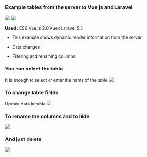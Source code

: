 #
### Example tables from the server to Vue.js and Laravel

![](http://limg2.opendigg.com/images/lang_icon/vue.png!small)
![](https://pbs.twimg.com/profile_images/2796504369/0e7f8afe915231804e7dd1d0f1e4c0e9_normal.png)

**Used :**
ES6 Vue.js 2.0 Vuex Laravel 5.3


* This example shows dynamic render information from the server

* Data changes

* Filtering and renaming columns


### You can select the table

It is enough to select or enter the name of the table
![](http://g.recordit.co/rUxtzwnRQF.gif)


### To change table fields
Update data in table
![](http://g.recordit.co/f3jVAtYdFZ.gif)

### To rename the columns and to hide

![](http://g.recordit.co/izTcyWCYGY.gif)

### And just delete
![](http://g.recordit.co/iLVjSNcMUm.gif)